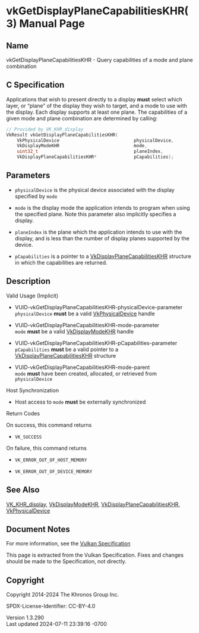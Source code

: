 # vkGetDisplayPlaneCapabilitiesKHR(3) Manual Page

## Name

vkGetDisplayPlaneCapabilitiesKHR - Query capabilities of a mode and
plane combination



## <a href="#_c_specification" class="anchor"></a>C Specification

Applications that wish to present directly to a display **must** select
which layer, or “plane” of the display they wish to target, and a mode
to use with the display. Each display supports at least one plane. The
capabilities of a given mode and plane combination are determined by
calling:

``` c
// Provided by VK_KHR_display
VkResult vkGetDisplayPlaneCapabilitiesKHR(
    VkPhysicalDevice                            physicalDevice,
    VkDisplayModeKHR                            mode,
    uint32_t                                    planeIndex,
    VkDisplayPlaneCapabilitiesKHR*              pCapabilities);
```

## <a href="#_parameters" class="anchor"></a>Parameters

- `physicalDevice` is the physical device associated with the display
  specified by `mode`

- `mode` is the display mode the application intends to program when
  using the specified plane. Note this parameter also implicitly
  specifies a display.

- `planeIndex` is the plane which the application intends to use with
  the display, and is less than the number of display planes supported
  by the device.

- `pCapabilities` is a pointer to a
  [VkDisplayPlaneCapabilitiesKHR](https://registry.khronos.org/vulkan/specs/1.3-extensions/man/html/VkDisplayPlaneCapabilitiesKHR.html)
  structure in which the capabilities are returned.

## <a href="#_description" class="anchor"></a>Description

Valid Usage (Implicit)

- <a
  href="#VUID-vkGetDisplayPlaneCapabilitiesKHR-physicalDevice-parameter"
  id="VUID-vkGetDisplayPlaneCapabilitiesKHR-physicalDevice-parameter"></a>
  VUID-vkGetDisplayPlaneCapabilitiesKHR-physicalDevice-parameter  
  `physicalDevice` **must** be a valid
  [VkPhysicalDevice](https://registry.khronos.org/vulkan/specs/1.3-extensions/man/html/VkPhysicalDevice.html) handle

- <a href="#VUID-vkGetDisplayPlaneCapabilitiesKHR-mode-parameter"
  id="VUID-vkGetDisplayPlaneCapabilitiesKHR-mode-parameter"></a>
  VUID-vkGetDisplayPlaneCapabilitiesKHR-mode-parameter  
  `mode` **must** be a valid [VkDisplayModeKHR](https://registry.khronos.org/vulkan/specs/1.3-extensions/man/html/VkDisplayModeKHR.html)
  handle

- <a href="#VUID-vkGetDisplayPlaneCapabilitiesKHR-pCapabilities-parameter"
  id="VUID-vkGetDisplayPlaneCapabilitiesKHR-pCapabilities-parameter"></a>
  VUID-vkGetDisplayPlaneCapabilitiesKHR-pCapabilities-parameter  
  `pCapabilities` **must** be a valid pointer to a
  [VkDisplayPlaneCapabilitiesKHR](https://registry.khronos.org/vulkan/specs/1.3-extensions/man/html/VkDisplayPlaneCapabilitiesKHR.html)
  structure

- <a href="#VUID-vkGetDisplayPlaneCapabilitiesKHR-mode-parent"
  id="VUID-vkGetDisplayPlaneCapabilitiesKHR-mode-parent"></a>
  VUID-vkGetDisplayPlaneCapabilitiesKHR-mode-parent  
  `mode` **must** have been created, allocated, or retrieved from
  `physicalDevice`

Host Synchronization

- Host access to `mode` **must** be externally synchronized

Return Codes

On success, this command returns  
- `VK_SUCCESS`

On failure, this command returns  
- `VK_ERROR_OUT_OF_HOST_MEMORY`

- `VK_ERROR_OUT_OF_DEVICE_MEMORY`

## <a href="#_see_also" class="anchor"></a>See Also

[VK_KHR_display](https://registry.khronos.org/vulkan/specs/1.3-extensions/man/html/VK_KHR_display.html),
[VkDisplayModeKHR](https://registry.khronos.org/vulkan/specs/1.3-extensions/man/html/VkDisplayModeKHR.html),
[VkDisplayPlaneCapabilitiesKHR](https://registry.khronos.org/vulkan/specs/1.3-extensions/man/html/VkDisplayPlaneCapabilitiesKHR.html),
[VkPhysicalDevice](https://registry.khronos.org/vulkan/specs/1.3-extensions/man/html/VkPhysicalDevice.html)

## <a href="#_document_notes" class="anchor"></a>Document Notes

For more information, see the <a
href="https://registry.khronos.org/vulkan/specs/1.3-extensions/html/vkspec.html#vkGetDisplayPlaneCapabilitiesKHR"
target="_blank" rel="noopener">Vulkan Specification</a>

This page is extracted from the Vulkan Specification. Fixes and changes
should be made to the Specification, not directly.

## <a href="#_copyright" class="anchor"></a>Copyright

Copyright 2014-2024 The Khronos Group Inc.

SPDX-License-Identifier: CC-BY-4.0

Version 1.3.290  
Last updated 2024-07-11 23:39:16 -0700
